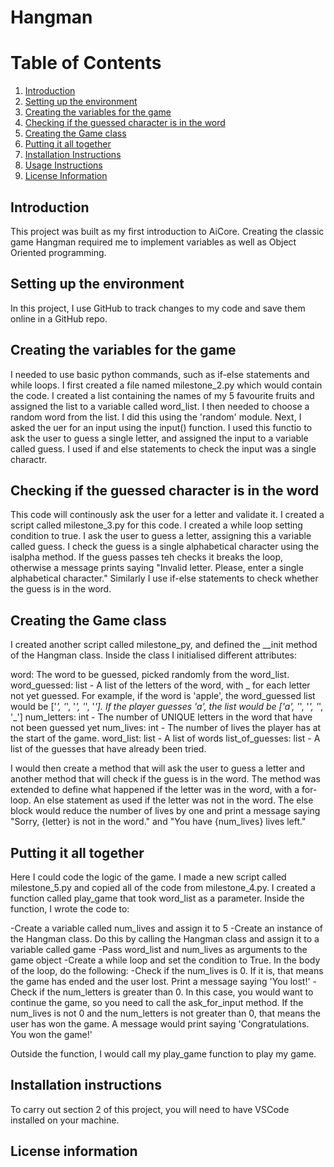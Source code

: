 
# Hangman

# Table of Contents
1. [Introduction](#introduction)
2. [Setting up the environment](#Setting-up-the-environment)
3. [Creating the variables for the game](#Creating-the-variables-for-the-game)
4. [Checking if the guessed character is in the word](#Checking-if-the-guessed-character-is-in-the-word)
5. [Creating the Game class](#Creating-the-Game-class)
6. [Putting it all together](#Putting-it-all-together)
7. [Installation Instructions](#Installation-Instructions)
8. [Usage Instructions](#Usage-Instructions)
9. [License Information](#License-Information)
    
## Introduction

This project was built as my first introduction to AiCore. Creating the classic game Hangman required me to implement variables as well as Object Oriented programming.

## Setting up the environment

In this project, I use GitHub to track changes to my code and save them online in a GitHub repo. 

## Creating the variables for the game

I needed to use basic python commands, such as if-else statements and while loops. I first created a file named milestone_2.py which would contain the code. I created a list containing the names of my 5 favourite fruits and assigned the list to a variable called word_list. I then needed to choose a random word from the list. I did this using the 'random' module. Next, I asked the uer for an input using the input() function. I used this functio to ask the user to guess a single letter, and assigned the input to a variable called guess. I used if and else statements to check the input was a single charactr. 


## Checking if the guessed character is in the word

This code will continously ask the user for a letter and validate it. I created a script called milestone_3.py for this code. I created a while loop setting condition to true. I ask the user to guess a letter, assigning this a variable called guess. I check the guess is a single alphabetical character using the isalpha method. If the guess passes teh checks it breaks the loop, otherwise a message prints saying "Invalid letter. Please, enter a single alphabetical character."  Similarly I use if-else statements to check whether the guess is in the word.

## Creating the Game class

I created another script called milestone_py, and defined the __init method of the Hangman class. Inside the class I initialised different attributes: 

word: The word to be guessed, picked randomly from the word_list. 
word_guessed: list - A list of the letters of the word, with _ for each letter not yet guessed. For example, if the word is 'apple', the word_guessed list would be ['_', '_', '_', '_', '_']. If the player guesses 'a', the list would be ['a', '_', '_', '_', '_']
num_letters: int - The number of UNIQUE letters in the word that have not been guessed yet
num_lives: int - The number of lives the player has at the start of the game.
word_list: list - A list of words
list_of_guesses: list - A list of the guesses that have already been tried. 

 I would then create a method that will ask the user to guess a letter and another method that will check if the guess is in the word. The method was extended to define what happened if the letter was in the word, with a for-loop. An else statement as used if the letter was not in the word. The else block would reduce the number of lives by one and print a message saying "Sorry, {letter} is not in the word." and "You have {num_lives} lives left."

## Putting it all together

Here I could code the logic of the game. I made a new script called milestone_5.py and copied all of the code from milestone_4.py. I created a function called play_game that took word_list as a parameter. Inside the function, I wrote the code to:

-Create a variable called num_lives and assign it to 5
-Create an instance of the Hangman class. Do this by calling the Hangman class and assign it to a variable called game
-Pass word_list and num_lives as arguments to the game object
-Create a while loop and set the condition to True. In the body of the loop, do the following:
-Check if the num_lives is 0. If it is, that means the game has ended and the user lost. Print a message saying 'You lost!'
-Check if the num_letters is greater than 0. In this case, you would want to continue the game, so you need to call the ask_for_input method.
If the num_lives is not 0 and the num_letters is not greater than 0, that means the user has won the game. A message would print saying 'Congratulations. You won the game!'

Outside the function, I would call my play_game function to play my game.

## Installation instructions

To carry out section 2 of this project, you will need to have VSCode installed on your machine. 

## License information




